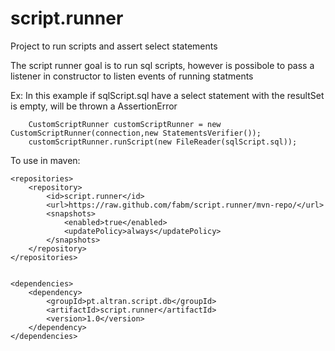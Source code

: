 # script.runner
Project to run scripts and assert select statements

The script runner goal is to run sql scripts, however is possibole to pass a listener in constructor to listen events of running statments

Ex:
In this example if sqlScript.sql have a select statement with the resultSet is empty, will be thrown a AssertionError 

        CustomScriptRunner customScriptRunner = new CustomScriptRunner(connection,new StatementsVerifier());
        customScriptRunner.runScript(new FileReader(sqlScript.sql));



To use in maven:

    <repositories>
        <repository>
            <id>script.runner</id>
            <url>https://raw.github.com/fabm/script.runner/mvn-repo/</url>
            <snapshots>
                <enabled>true</enabled>
                <updatePolicy>always</updatePolicy>
            </snapshots>
        </repository>
    </repositories>


    <dependencies>
        <dependency>
            <groupId>pt.altran.script.db</groupId>
            <artifactId>script.runner</artifactId>
            <version>1.0</version>
        </dependency>
    </dependencies>

